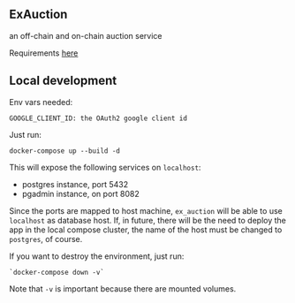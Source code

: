 ExAuction
----------


an off-chain and on-chain auction service

Requirements [here](REQUIREMENTS.md)

## Local development

Env vars needed:

    GOOGLE_CLIENT_ID: the OAuth2 google client id
    
Just run:

    docker-compose up --build -d

This will expose the following services on `localhost`:

- postgres instance, port 5432
- pgadmin instance, on port 8082

Since the ports are mapped to host machine, `ex_auction` will be able to use `localhost` as database host. If, in future, there will be the need to deploy the app in the local compose cluster, the name of the host must be changed to `postgres`, of course.

If you want to destroy the environment, just run:

    `docker-compose down -v`

Note that `-v` is important because there are mounted volumes.
